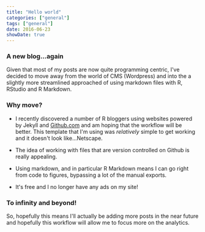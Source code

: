 ```yaml
---
title: "Hello world"
categories: ["general"]
tags: ["general"]
date: 2016-06-23
showDate: true
---
```


### A new blog...again

Given that most of my posts are now quite programming centric, I've decided to move away
from the world of CMS (Wordpress) and into the a slightly more streamlined approached of 
using markdown files with R, RStudio and R Markdown.  

### Why move?

- I recently discovered a number of R bloggers using websites powered by Jekyll
and [Github.com](www.github.com) and am hoping that the workflow will be better.  This 
template that I'm using was *relatively* simple to get working and it doesn't look like...Netscape.

- The idea of working with files that are version controlled on Github is really appealing.

- Using markdown, and in particular R Markdown means I can go right from code to figures, 
bypassing a lot of the manual exports.

- It's free and I no longer have any ads on my site!

### To infinity and beyond!
So, hopefully this means I'll actually be adding more posts in the near future and hopefully 
this workflow will allow me to focus more on the analytics.
